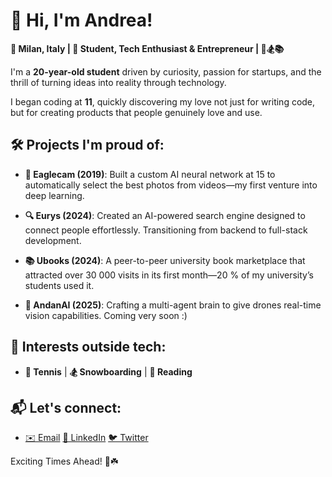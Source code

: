 # 👋 Hi, I'm Andrea!

**📍 Milan, Italy | 🚀 Student, Tech Enthusiast & Entrepreneur | 🎾🏂📚**

I'm a **20-year-old student** driven by curiosity, passion for startups, and the thrill of turning ideas into reality through technology.

I began coding at **11**, quickly discovering my love not just for writing code, but for creating products that people genuinely love and use.

## 🛠️ Projects I'm proud of:


- **🦅 Eaglecam (2019)**: Built a custom AI neural network at 15 to automatically select the best photos from videos—my first venture into deep learning.

- **🔍 Eurys (2024)**: Created an AI-powered search engine designed to connect people effortlessly. Transitioning from backend to full-stack development.

- **📚 Ubooks (2024)**: A peer-to-peer university book marketplace that attracted over 30 000 visits in its first month—20 % of my university’s students used it.

- **🤖 AndanAI (2025)**: Crafting a multi-agent brain to give drones real-time vision capabilities. Coming very soon :)

## 🎯 Interests outside tech:

- **🎾 Tennis** | **🏂 Snowboarding** | **📖 Reading**

## 📬 Let's connect:

- [✉️ Email](mailto:your.email@example.com) [🔗 LinkedIn](https://linkedin.com/in/yourusername) [🐦 Twitter](https://twitter.com/yourusername)

Exciting Times Ahead! 🌟☘️
